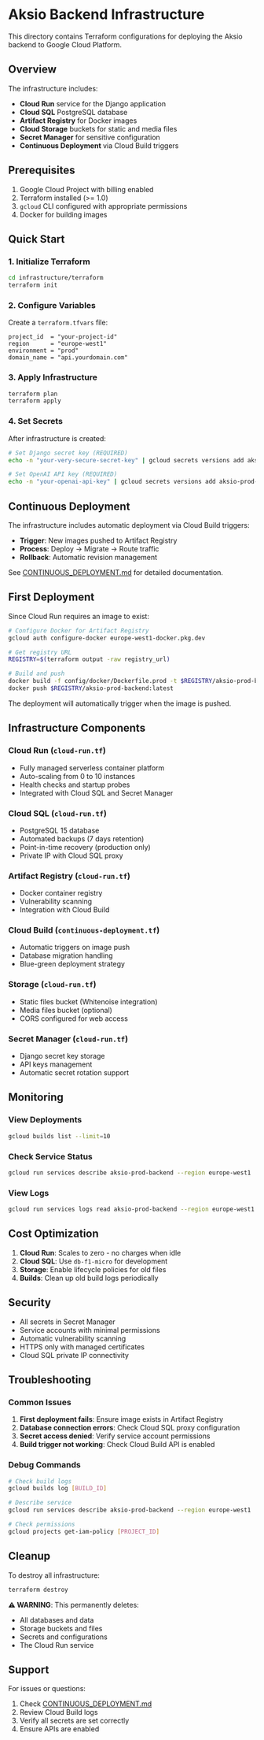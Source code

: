 # Aksio Backend Infrastructure

This directory contains Terraform configurations for deploying the Aksio backend to Google Cloud Platform.

## Overview

The infrastructure includes:
- **Cloud Run** service for the Django application
- **Cloud SQL** PostgreSQL database
- **Artifact Registry** for Docker images
- **Cloud Storage** buckets for static and media files
- **Secret Manager** for sensitive configuration
- **Continuous Deployment** via Cloud Build triggers

## Prerequisites

1. Google Cloud Project with billing enabled
2. Terraform installed (>= 1.0)
3. `gcloud` CLI configured with appropriate permissions
4. Docker for building images

## Quick Start

### 1. Initialize Terraform

```bash
cd infrastructure/terraform
terraform init
```

### 2. Configure Variables

Create a `terraform.tfvars` file:

```hcl
project_id  = "your-project-id"
region      = "europe-west1"
environment = "prod"
domain_name = "api.yourdomain.com"
```

### 3. Apply Infrastructure

```bash
terraform plan
terraform apply
```

### 4. Set Secrets

After infrastructure is created:

```bash
# Set Django secret key (REQUIRED)
echo -n "your-very-secure-secret-key" | gcloud secrets versions add aksio-prod-django-secret --data-file=-

# Set OpenAI API key (REQUIRED)
echo -n "your-openai-api-key" | gcloud secrets versions add aksio-prod-openai-key --data-file=-
```

## Continuous Deployment

The infrastructure includes automatic deployment via Cloud Build triggers:

- **Trigger**: New images pushed to Artifact Registry
- **Process**: Deploy → Migrate → Route traffic
- **Rollback**: Automatic revision management

See [CONTINUOUS_DEPLOYMENT.md](./CONTINUOUS_DEPLOYMENT.md) for detailed documentation.

## First Deployment

Since Cloud Run requires an image to exist:

```bash
# Configure Docker for Artifact Registry
gcloud auth configure-docker europe-west1-docker.pkg.dev

# Get registry URL
REGISTRY=$(terraform output -raw registry_url)

# Build and push
docker build -f config/docker/Dockerfile.prod -t $REGISTRY/aksio-prod-backend:latest .
docker push $REGISTRY/aksio-prod-backend:latest
```

The deployment will automatically trigger when the image is pushed.

## Infrastructure Components

### Cloud Run (`cloud-run.tf`)
- Fully managed serverless container platform
- Auto-scaling from 0 to 10 instances
- Health checks and startup probes
- Integrated with Cloud SQL and Secret Manager

### Cloud SQL (`cloud-run.tf`)
- PostgreSQL 15 database
- Automated backups (7 days retention)
- Point-in-time recovery (production only)
- Private IP with Cloud SQL proxy

### Artifact Registry (`cloud-run.tf`)
- Docker container registry
- Vulnerability scanning
- Integration with Cloud Build

### Cloud Build (`continuous-deployment.tf`)
- Automatic triggers on image push
- Database migration handling
- Blue-green deployment strategy

### Storage (`cloud-run.tf`)
- Static files bucket (Whitenoise integration)
- Media files bucket (optional)
- CORS configured for web access

### Secret Manager (`cloud-run.tf`)
- Django secret key storage
- API keys management
- Automatic secret rotation support

## Monitoring

### View Deployments
```bash
gcloud builds list --limit=10
```

### Check Service Status
```bash
gcloud run services describe aksio-prod-backend --region europe-west1
```

### View Logs
```bash
gcloud run services logs read aksio-prod-backend --region europe-west1 --limit=50
```

## Cost Optimization

1. **Cloud Run**: Scales to zero - no charges when idle
2. **Cloud SQL**: Use `db-f1-micro` for development
3. **Storage**: Enable lifecycle policies for old files
4. **Builds**: Clean up old build logs periodically

## Security

- All secrets in Secret Manager
- Service accounts with minimal permissions
- Automatic vulnerability scanning
- HTTPS only with managed certificates
- Cloud SQL private IP connectivity

## Troubleshooting

### Common Issues

1. **First deployment fails**: Ensure image exists in Artifact Registry
2. **Database connection errors**: Check Cloud SQL proxy configuration
3. **Secret access denied**: Verify service account permissions
4. **Build trigger not working**: Check Cloud Build API is enabled

### Debug Commands

```bash
# Check build logs
gcloud builds log [BUILD_ID]

# Describe service
gcloud run services describe aksio-prod-backend --region europe-west1

# Check permissions
gcloud projects get-iam-policy [PROJECT_ID]
```

## Cleanup

To destroy all infrastructure:

```bash
terraform destroy
```

**⚠️ WARNING**: This permanently deletes:
- All databases and data
- Storage buckets and files
- Secrets and configurations
- The Cloud Run service

## Support

For issues or questions:
1. Check [CONTINUOUS_DEPLOYMENT.md](./CONTINUOUS_DEPLOYMENT.md)
2. Review Cloud Build logs
3. Verify all secrets are set correctly
4. Ensure APIs are enabled
